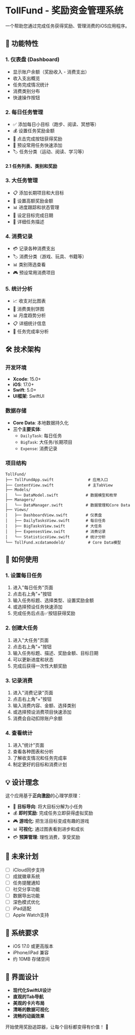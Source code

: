 # TollFund - 奖励资金管理系统

一个帮助您通过完成任务获得奖励、管理消费的iOS应用程序。

## 🎯 功能特性

### 1. 仪表盘 (Dashboard)
- 显示账户余额（奖励收入 - 消费支出）
- 收入支出概览
- 任务完成情况统计
- 消费类别分布
- 快速操作按钮

### 2. 每日任务管理
- ✅ 添加每日小目标（跑步、阅读、冥想等）
- 💰 设置任务奖励金额
- 🎯 点击完成按钮获得奖励
- 📱 预设常用任务快速添加
- 🏷️ 任务分类（运动、阅读、学习等）

#### 2.1 任务列表、类别和奖励


### 3. 大任务管理
- 📋 添加长期项目和大目标
- 💎 设置高额奖励金额
- 📊 进度跟踪和状态管理
- 📅 设定目标完成日期
- 📝 详细任务描述

### 4. 消费记录
- 💳 记录各种消费支出
- 🏷️ 消费分类（游戏、玩具、书籍等）
- 📊 类别筛选查看
- 🎮 预设常用消费项目

### 5. 统计分析
- 📈 收支对比图表
- 🥧 消费类别饼图
- 📊 月度趋势分析
- 📋 详细统计信息
- 🎯 任务完成率分析

## 🛠️ 技术架构

### 开发环境
- **Xcode**: 15.0+
- **iOS**: 17.0+
- **Swift**: 5.0+
- **UI框架**: SwiftUI

### 数据存储
- **Core Data**: 本地数据持久化
- **三个主要实体**:
  - `DailyTask`: 每日任务
  - `BigTask`: 大任务/长期项目
  - `Expense`: 消费记录

### 项目结构
```
TollFund/
├── TollFundApp.swift               # 应用入口
├── ContentView.swift               # 主TabView
├── Models/
│   └── DataModel.swift            # 数据模型和枚举
├── Managers/
│   └── DataManager.swift          # 数据管理和Core Data
├── Views/
│   ├── DashboardView.swift        # 仪表盘
│   ├── DailyTasksView.swift       # 每日任务
│   ├── BigTasksView.swift         # 大任务
│   ├── ExpensesView.swift         # 消费记录
│   └── StatisticsView.swift       # 统计分析
└── TollFund.xcdatamodeld/          # Core Data模型
```

## 🚀 如何使用

### 1. 设置每日任务
1. 进入"每日任务"页面
2. 点击右上角"+"按钮
3. 输入任务标题、选择类型、设置奖励金额
4. 或选择预设任务快速添加
5. 完成任务后点击✅按钮获得奖励

### 2. 创建大任务
1. 进入"大任务"页面
2. 点击右上角"+"按钮
3. 输入任务标题、描述、奖励金额、目标日期
4. 可以更新进度和状态
5. 完成后获得一次性大额奖励

### 3. 记录消费
1. 进入"消费记录"页面
2. 点击右上角"+"按钮
3. 输入消费内容、金额、选择类别
4. 或选择预设消费项目快速添加
5. 消费会自动扣除账户余额

### 4. 查看统计
1. 进入"统计"页面
2. 查看各种图表和分析
3. 了解收支情况和任务完成率
4. 制定更好的目标和消费计划

## 💡 设计理念

这个应用基于**正向激励**的心理学原理：
- 🎯 **目标导向**: 将大目标分解为小任务
- 💰 **即时奖励**: 完成任务立即获得虚拟奖励
- 🎮 **游戏化**: 把生活目标变成有趣的游戏
- 📊 **可视化**: 通过图表看到进步和成长
- 💳 **预算管理**: 理性消费，享受奖励

## 🔮 未来计划

- [ ] iCloud同步支持
- [ ] 成就徽章系统
- [ ] 任务提醒通知
- [ ] 社交分享功能
- [ ] 数据导出功能
- [ ] 深色模式优化
- [ ] iPad适配
- [ ] Apple Watch支持

## 📱 系统要求

- iOS 17.0 或更高版本
- iPhone/iPad 兼容
- 约 10MB 存储空间

## 🎨 界面设计

- **现代化SwiftUI设计**
- **直观的Tab导航**
- **美观的卡片布局**
- **清晰的数据可视化**
- **流畅的动画效果**

开始使用奖励追踪器，让每个目标都变得有价值！ 🚀
